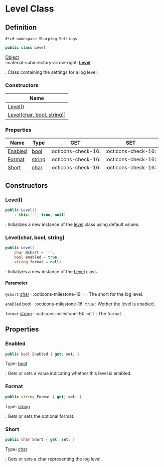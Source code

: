# Level Class

## Definition

`#!c# namespace Sharplog.Settings`

``` c#
public class Level
```

[Object](https://docs.microsoft.com/en-us/dotnet/api/system.object)<br>
:material-subdirectory-arrow-right: [**Level**](./)

:   Class containing the settings for a log level.

### Constructors

| Name                                                 |
| ---------------------------------------------------- |
| [Level()](#level)                                    |
| [Level(char, bool, string)](#levelchar-bool-string)] |

### Properties

| Name                | Type                                                                                         | GET                 | SET                 |
| ------------------- | -------------------------------------------------------------------------------------------- | ------------------- | ------------------- |
| [Enabled](#enabled) | [bool](https://docs.microsoft.com/en-us/dotnet/csharp/language-reference/builtin-types/bool) | :octicons-check-16: | :octicons-check-16: |
| [Format](#format)   | [string](https://docs.microsoft.com/en-us/dotnet/api/system.string)                          | :octicons-check-16: | :octicons-check-16: |
| [Short](#short)     | [char](https://docs.microsoft.com/en-us/dotnet/csharp/language-reference/builtin-types/char) | :octicons-check-16: | :octicons-check-16: |

## Constructors

### Level()

```c#
public Level()
    : this('-', true, null)
```

:   Initializes a new instance of the [level](./) class using default values.

### Level(char, bool, string)

```c#
public Level(
    char @short = '-',
    bool enabled = true,
    string format = null)
```

:   Initializes a new instance of the [Level](./) class.

#### Parameter

`@short` [char](https://docs.microsoft.com/en-us/dotnet/csharp/language-reference/builtin-types/char) · :octicons-milestone-16: `-`
:   The short for the log level.

`enabled` [bool](https://docs.microsoft.com/en-us/dotnet/csharp/language-reference/builtin-types/bool) · :octicons-milestone-16: `true`
:   Wether the level is enabled.

`format` [string](https://docs.microsoft.com/en-us/dotnet/api/system.string) · :octicons-milestone-16: `null`
:   The format.

## Properties

### Enabled

```c#
public bool Enabled { get; set; }
```

Type: [bool](https://docs.microsoft.com/en-us/dotnet/csharp/language-reference/builtin-types/bool)

:   Gets or sets a value indicating whether this level is enabled.

### Format

```c#
public string Format { get; set; }
```

Type: [string](https://docs.microsoft.com/en-us/dotnet/api/system.string)

:   Gets or sets the optional format.

### Short

```c#
public char Short { get; set; }
```

Type: [char](https://docs.microsoft.com/en-us/dotnet/csharp/language-reference/builtin-types/char)

:   Gets or sets a char representing the log level.
